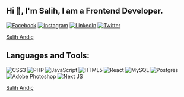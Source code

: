 ## Hi 👋, I'm Salih, I am a Frontend Developer.

[![Facebook](https://img.shields.io/badge/Facebook-%231877F2.svg?logo=Facebook&logoColor=white)](https://facebook.com/salihandic) [![Instagram](https://img.shields.io/badge/Instagram-%23E4405F.svg?logo=Instagram&logoColor=white)](https://instagram.com/salihandic) [![LinkedIn](https://img.shields.io/badge/LinkedIn-%230077B5.svg?logo=linkedin&logoColor=white)](https://linkedin.com/in/salihandic) [![Twitter](https://img.shields.io/badge/Twitter-%231DA1F2.svg?logo=Twitter&logoColor=white)](https://twitter.com/salihandic) 

[Salih Andıç](https://komarev.com/ghpvc/?username=salihandic&label=Profile%20views&color=0e75b6&style=flat)

## Languages and Tools:
![CSS3](https://img.shields.io/badge/css3-%231572B6.svg?style=for-the-badge&logo=css3&logoColor=white) ![PHP](https://img.shields.io/badge/php-%23777BB4.svg?style=for-the-badge&logo=php&logoColor=white) ![JavaScript](https://img.shields.io/badge/javascript-%23323330.svg?style=for-the-badge&logo=javascript&logoColor=%23F7DF1E) ![HTML5](https://img.shields.io/badge/html5-%23E34F26.svg?style=for-the-badge&logo=html5&logoColor=white) ![React](https://img.shields.io/badge/react-%2320232a.svg?style=for-the-badge&logo=react&logoColor=%2361DAFB) ![MySQL](https://img.shields.io/badge/mysql-%2300f.svg?style=for-the-badge&logo=mysql&logoColor=white) ![Postgres](https://img.shields.io/badge/postgres-%23316192.svg?style=for-the-badge&logo=postgresql&logoColor=white) ![Adobe Photoshop](https://img.shields.io/badge/adobephotoshop-%2331A8FF.svg?style=for-the-badge&logo=adobephotoshop&logoColor=white) ![Next JS](https://img.shields.io/badge/Next-black?style=for-the-badge&logo=next.js&logoColor=white)


[Salih Andıç](https://github-readme-stats.vercel.app/api/top-langs?username=salihandic&show_icons=true&locale=en&layout=compact)
